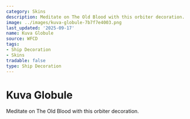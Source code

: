 ```yaml
---
category: Skins
description: Meditate on The Old Blood with this orbiter decoration.
image: ../images/kuva-globule-7b7f7e4003.png
last_updated: '2025-09-17'
name: Kuva Globule
source: WFCD
tags:
- Ship Decoration
- Skins
tradable: false
type: Ship Decoration
---
```


# Kuva Globule

Meditate on The Old Blood with this orbiter decoration.

